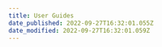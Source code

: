 ```yaml
---
title: User Guides
date_published: 2022-09-27T16:32:01.055Z
date_modified: 2022-09-27T16:32:01.059Z
---
```

